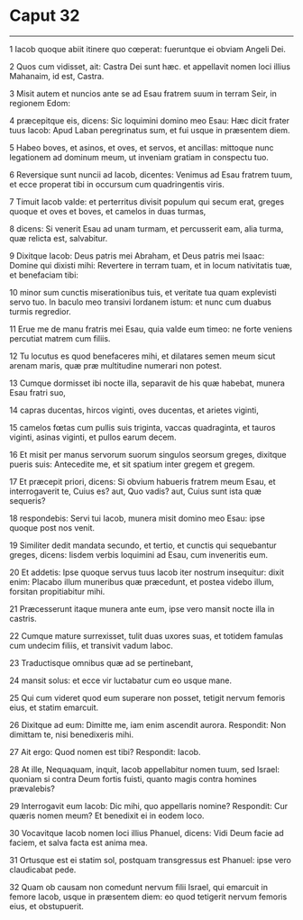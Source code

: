 # Caput 32

***

1 Iacob quoque abiit itinere quo cœperat: fueruntque ei obviam Angeli Dei.

2 Quos cum vidisset, ait: Castra Dei sunt hæc. et appellavit nomen loci illius Mahanaim, id est, Castra.

3 Misit autem et nuncios ante se ad Esau fratrem suum in terram Seir, in regionem Edom:

4 præcepitque eis, dicens: Sic loquimini domino meo Esau: Hæc dicit frater tuus Iacob: Apud Laban peregrinatus sum, et fui usque in præsentem diem.

5 Habeo boves, et asinos, et oves, et servos, et ancillas: mittoque nunc legationem ad dominum meum, ut inveniam gratiam in conspectu tuo.

6 Reversique sunt nuncii ad Iacob, dicentes: Venimus ad Esau fratrem tuum, et ecce properat tibi in occursum cum quadringentis viris.

7 Timuit Iacob valde: et perterritus divisit populum qui secum erat, greges quoque et oves et boves, et camelos in duas turmas,

8 dicens: Si venerit Esau ad unam turmam, et percusserit eam, alia turma, quæ relicta est, salvabitur.

9 Dixitque Iacob: Deus patris mei Abraham, et Deus patris mei Isaac: Domine qui dixisti mihi: Revertere in terram tuam, et in locum nativitatis tuæ, et benefaciam tibi:

10 minor sum cunctis miserationibus tuis, et veritate tua quam explevisti servo tuo. In baculo meo transivi Iordanem istum: et nunc cum duabus turmis regredior.

11 Erue me de manu fratris mei Esau, quia valde eum timeo: ne forte veniens percutiat matrem cum filiis.

12 Tu locutus es quod benefaceres mihi, et dilatares semen meum sicut arenam maris, quæ præ multitudine numerari non potest.

13 Cumque dormisset ibi nocte illa, separavit de his quæ habebat, munera Esau fratri suo,

14 capras ducentas, hircos viginti, oves ducentas, et arietes viginti,

15 camelos fœtas cum pullis suis triginta, vaccas quadraginta, et tauros viginti, asinas viginti, et pullos earum decem.

16 Et misit per manus servorum suorum singulos seorsum greges, dixitque pueris suis: Antecedite me, et sit spatium inter gregem et gregem.

17 Et præcepit priori, dicens: Si obvium habueris fratrem meum Esau, et interrogaverit te, Cuius es? aut, Quo vadis? aut, Cuius sunt ista quæ sequeris?

18 respondebis: Servi tui Iacob, munera misit domino meo Esau: ipse quoque post nos venit.

19 Similiter dedit mandata secundo, et tertio, et cunctis qui sequebantur greges, dicens: Iisdem verbis loquimini ad Esau, cum inveneritis eum.

20 Et addetis: Ipse quoque servus tuus Iacob iter nostrum insequitur: dixit enim: Placabo illum muneribus quæ præcedunt, et postea videbo illum, forsitan propitiabitur mihi.

21 Præcesserunt itaque munera ante eum, ipse vero mansit nocte illa in castris.

22 Cumque mature surrexisset, tulit duas uxores suas, et totidem famulas cum undecim filiis, et transivit vadum Iaboc.

23 Traductisque omnibus quæ ad se pertinebant,

24 mansit solus: et ecce vir luctabatur cum eo usque mane.

25 Qui cum videret quod eum superare non posset, tetigit nervum femoris eius, et statim emarcuit.

26 Dixitque ad eum: Dimitte me, iam enim ascendit aurora. Respondit: Non dimittam te, nisi benedixeris mihi.

27 Ait ergo: Quod nomen est tibi? Respondit: Iacob.

28 At ille, Nequaquam, inquit, Iacob appellabitur nomen tuum, sed Israel: quoniam si contra Deum fortis fuisti, quanto magis contra homines prævalebis?

29 Interrogavit eum Iacob: Dic mihi, quo appellaris nomine? Respondit: Cur quæris nomen meum? Et benedixit ei in eodem loco.

30 Vocavitque Iacob nomen loci illius Phanuel, dicens: Vidi Deum facie ad faciem, et salva facta est anima mea.

31 Ortusque est ei statim sol, postquam transgressus est Phanuel: ipse vero claudicabat pede.

32 Quam ob causam non comedunt nervum filii Israel, qui emarcuit in femore Iacob, usque in præsentem diem: eo quod tetigerit nervum femoris eius, et obstupuerit.

